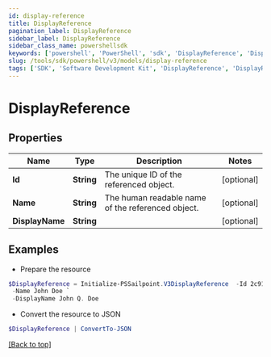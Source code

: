 ```yaml
---
id: display-reference
title: DisplayReference
pagination_label: DisplayReference
sidebar_label: DisplayReference
sidebar_class_name: powershellsdk
keywords: ['powershell', 'PowerShell', 'sdk', 'DisplayReference', 'DisplayReference'] 
slug: /tools/sdk/powershell/v3/models/display-reference
tags: ['SDK', 'Software Development Kit', 'DisplayReference', 'DisplayReference']
---
```



# DisplayReference

## Properties

Name | Type | Description | Notes
------------ | ------------- | ------------- | -------------
**Id** | **String** | The unique ID of the referenced object. | [optional] 
**Name** | **String** | The human readable name of the referenced object. | [optional] 
**DisplayName** | **String** |  | [optional] 

## Examples

- Prepare the resource
```powershell
$DisplayReference = Initialize-PSSailpoint.V3DisplayReference  -Id 2c91808568c529c60168cca6f90c1313 `
 -Name John Doe `
 -DisplayName John Q. Doe
```

- Convert the resource to JSON
```powershell
$DisplayReference | ConvertTo-JSON
```


[[Back to top]](#) 

